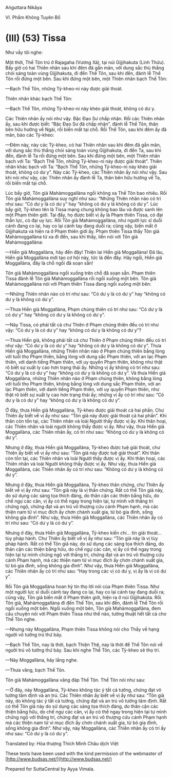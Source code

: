  

Aṅguttara Nikāya

VI. Phẩm Không Tuyên Bố

# (III) (53) Tissa

Như vầy tôi nghe:

Một thời, Thế Tôn trú ở Rajagaha (Vương Xá), tại núi Gijjihakuta (Linh Thứu). Bấy giờ có hai Thiên nhân sau khi đêm đã gần mãn, với dung sắc thù thắng chói sáng toàn vùng Gijjihakuta, đi đến Thế Tôn, sau khi đến, đảnh lễ Thế Tôn rồi đứng một bên. Sau khi đứng một bên, một Thiên nhân bạch Thế Tôn:

—Bạch Thế Tôn, những Tỷ-kheo-ni này được giải thoát.

Thiên nhân khác bạch Thế Tôn:

—Bạch Thế Tôn, những Tỷ-kheo-ni này khéo giải thoát, không có dư y.

Các Thiên nhân ấy nói như vậy. Bậc Ðạo Sư chấp nhận. Rồi các Thiên nhân ấy, sau khi được biết: “Bậc Ðạo Sư đã chấp nhận”, đảnh lễ Thế Tôn, thân bên hữu hướng về Ngài, rồi biến mất tại chỗ. Rồi Thế Tôn, sau khi đêm ấy đã mãn, bảo các Tỷ-kheo:

—Ðêm này, này các Tỷ-kheo, có hai Thiên nhân sau khi đêm đã gần mãn, với dung sắc thù thắng chói sáng toàn vùng Gijjihakuta, đi đến Ta, sau khi đến, đảnh lễ Ta rồi đứng một bên. Sau khi đứng một bên, một Thiên nhân bạch với Ta: “Bạch Thế Tôn, những Tỷ-kheo-ni này được giải thoát”. Thiên nhân khác bạch với Ta: “Bạch Thế Tôn, những Tỷ-kheo-ni này khéo giải thoát, không có dư y”. Này các Tỷ-kheo, các Thiên nhân ấy nói như vậy. Sau khi nói như vậy, các Thiên nhân ấy đảnh lễ Ta, thân bên hữu hướng về Ta, rồi biến mất tại chỗ.

Lúc bấy giờ, Tôn giả Mahàmoggallàna ngồi không xa Thế Tôn bao nhiêu. Rồi Tôn giả Mahàmoggallàna suy nghĩ như sau: “Những Thiên nhân nào có trí như sau: “Có dư y là có dư y” hay “không có dư y là không có dư y”. Lúc bấy giờ, Tỷ-kheo tên là Tissa mạng chung không bao lâu và được sanh lên một Phạm thiên giới. Tại đấy, họ được biết vị ấy là Phạm thiên Tissa, có đại thần lực, có đại uy lực. Rồi Tôn giả Mahàmoggallàna, như người lực sĩ duỗi cánh đang co lại, hay co lại cánh tay đang duỗi ra; cũng vậy, biến mất ở Gijjihakuta và hiện ra ở Phạm thiên giới ấy. Phạm thiên Tissa thấy Tôn giả Mahàmoggallàna từ xa đi đến, sau khi thấy, liền nói với Tôn giả Mahàmoggallàna:

—Hiền giả Moggallàna, hãy đến đây! Thiện lai Hiền giả Moggallàna! Ðã lâu, Hiền giả Moggallàna mới tạo cơ hội này, tức là đến đây. Hãy ngồi, Hiền giả Moggallàna, đây là chỗ ngồi đã soạn sẵn!

Tôn giả Mahàmoggallàna ngồi xuống trên chỗ đã soạn sẵn. Phạm thiên Tissa đảnh lễ Tôn giả Mahàmoggallàna rồi ngồi xuống một bên. Tôn giả Mahàmoggallàna nói với Phạm thiên Tissa đang ngồi xuống một bên:

—Những Thiên nhân nào có trí như sau: “Có dư y là có dư y” hay “không có dư y là không có dư y”.

—Thưa Hiền giả Moggallàna, Phạm chúng thiên có trí như sau: “Có dư y là có dư y” hay “không có dư y là không có dư y”.

—Này Tissa, có phải tất cả chư Thiên ở Phạm chúng thiên đều có trí như vậy: “Có dư y là có dư y” hay “không có dư y là không có dư y”?

—Thưa Hiền giả, không phải tất cả chư Thiên ở Phạm chúng thiên đều có trí như vậy: “Có dư y là có dư y” hay “không có dư y là không có dư y”. Thưa Hiền giả Moggallàna, những Thiên nhân nào ở Phạm chúng thiên bằng lòng với tuổi thọ Phạm thiên, bằng lòng với dung sắc Phạm thiên, với an lạc Phạm thiên, với danh tiếng Phạm thiên, với uy quyền Phạm thiên, không như thật rõ biết sự xuất ly cao hơn trạng thái ấy. Những vị ấy không có trí như sau: “Có dư y là có dư y” hay “không có dư y là không có dư y”. Và thưa Hiền giả Moggallàna, những Thiên nhân nào ở Phạm chúng thiên, không bằng lòng với tuổi thọ Phạm thiên, không bằng lòng với dung sắc Phạm thiên, với an lạc Phạm thiên, với danh tiếng Phạm thiên, với uy quyền Phạm thiên, như thật rõ biết sự xuất ly cao hơn trạng thái ấy; những vị ấy có trí như sau: “Có dư y là có dư y” hay “không có dư y là không có dư y”.

Ở đây, thưa Hiền giả Moggallàna, Tỷ-kheo được giải thoát cả hai phần. Chư Thiên ấy biết về vị ấy như sau: “Tôn giả này được giải thoát cả hai phần”. Khi thân còn tồn tại, các Thiên nhân và loài Người thấy được vị ấy. Khi thân hoại, các Thiên nhân và loài người không thấy được vị ấy. Như vậy, thưa Hiền giả Moggallàna, các Thiên nhân ấy, có trí như sau: “Không có dư y là không có dư y”.

Nhưng ở đây, thưa Hiền giả Moggallàna, Tỷ-kheo được tuệ giải thoát, chư Thiên ấy biết về vị ấy như sau: “Tôn giả này được tuệ giải thoát”. Khi thân còn tồn tại, các Thiên nhân và loài Người thấy được vị ấy. Khi thân hoại, các Thiên nhân và loài Người không thấy được vị ấy. Như vậy, thưa Hiền giả Moggallàna, các Thiên nhân ấy có trí như sau: “Không có dư y là không có dư y”.

Nhưng ở đây, thưa Hiền giả Moggallàna, Tỷ-kheo thân chứng, chư Thiên ấy biết về vị ấy như sau: “Tôn giả này là vị thân chứng. Rất có thể Tôn giả này, do sử dụng các sàng tọa thích đáng, do thân cận các thiện bằng hữu, do chế ngự các căn, vị ấy có thể ngay trong hiện tại, tự mình với thắng trí chứng ngộ, chứng đạt và an trú vô thượng cứu cánh Phạm hạnh, mà các thiện nam tử vì mục đích ấy chơn chánh xuất gia, từ bỏ gia đình, sống không gia đình”. Như vậy, thưa Hiền giả Moggallàna, các Thiên nhân ấy có trí như sau: “Có dư y là có dư y”.

Nhưng ở đây, thưa Hiền giả Moggallàna, Tỷ-kheo kiến chí... tín giải thoát... tùy pháp hành. Chư Thiên ấy biết về vị ấy như sau: “Tôn giả này là vị tùy pháp hành. Rất có thể Tôn giả này, do sử dụng các sàng tọa thích đáng, do thân cận các thiện bằng hữu, do chế ngự các căn, vị ấy có thể ngay trong hiện tại tự mình chứng ngộ với thắng trí, chứng đạt và an trú vô thượng cứu cánh Phạm hạnh, mà các thiện nam tử vì mục đích ấy chơn chánh xuất gia, từ bỏ gia đình, sống không gia đình”. Như vậy, thưa Hiền giả Moggallàna, các Thiên nhân ấy có trí như sau: “Hay trong các vị có dư y, vị ấy là vị có dư y”.

Rồi Tôn giả Moggallàna hoan hỷ tín thọ lời nói của Phạm thiên Tissa. Như một người lực sĩ duỗi cánh tay đang co lại, hay co lại cánh tay đang duỗi ra; cũng vậy, Tôn giả biến mất ở Phạm thiên giới, hiện ra ở núi Gijjihakùta. Rồi Tôn giả, Mahàmoggallàna đi đến Thế Tôn, sau khi đến, đảnh lễ Thế Tôn rồi ngồi xuống một bên. Ngồi xuống một bên, Tôn giả Mahàmoggallàna, đem câu chuyện nói với Phạm thiên Tissa như thế nào, tường thuật hết tất cả cho Thế Tôn nghe.

—Nhưng này Moggallàna, Phạm thiên Tissa không nói cho Thầy về hạng người vô tướng trú thứ bảy.

—Bạch Thế Tôn, nay là thời, bạch Thiện Thệ, nay là thời để Thế Tôn nói về người trú vô tướng thứ bảy. Sau khi nghe Thế Tôn, các Tỷ-kheo sẽ thọ trì.

—Này Moggallàna, hãy lắng nghe.

—Thưa vâng, bạch Thế Tôn.

Tôn giả Mahàmoggallàna vâng đáp Thế Tôn. Thế Tôn nói như sau:

—Ở đây, này Moggallàna, Tỷ-kheo không tác ý tất cả tướng, chứng đạt vô tướng tâm định và an trú. Các Thiên nhân ấy biết về vị ấy như sau: “Tôn giả này, do không tác ý tất cả tướng, chứng đạt và an trú vô tướng tâm định. Rất có thể Tôn giả này do sử dụng các sàng tọa thích đáng, do thân cận các thiện bằng hữu, do chế ngự các căn, vị ấy có thể ngay trong hiện tại tự mình chứng ngộ với thắng trí, chứng đạt và an trú vô thượng cứu cánh Phạm hạnh mà các thiện nam tử vì mục đích ấy chơn chánh xuất gia, từ bỏ gia đình, sống không gia đình”. Như vậy, này Moggallàna, các Thiên nhân ấy có trí ấy như sau: “Có dư y là có dư y”.

Translated by: Hòa thượng Thích Minh Châu dịch Việt

These texts have been used with the kind permission of the webmaster of [http://www.budsas.net/](http://www.budsas.net/)

Prepared for SuttaCentral by Ayya Vimala.